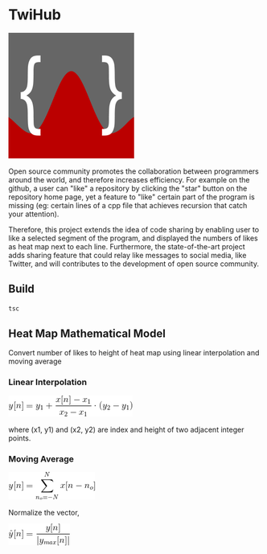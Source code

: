 # TwiHub

![logo](logo/logo.png)

Open source community promotes the collaboration between programmers around the world, and therefore increases efficiency. For example on the github, a user can "like" a repository by clicking the "star" button on the repository home page, yet a feature to "like" certain part of the program is missing (eg: certain lines of a cpp file that achieves recursion that catch your attention). 

Therefore, this project extends the idea of code sharing by enabling user to like a selected segment of the program, and displayed the numbers of likes as heat map next to each line. Furthermore, the state-of-the-art project adds sharing feature that could relay like messages to social media, like Twitter, and will contributes to the development of open source community.

## Build

```bash
tsc
```



## Heat Map Mathematical Model

Convert number of likes to height of heat map using linear interpolation and moving average

### Linear Interpolation

![Interpolation](matlab_model/Interpolation.gif)

where (x1, y1) and (x2, y2) are index and height of two adjacent integer points.

### Moving Average

![MovAvgEqn](matlab_model/MovAvgEqn.gif)

Normalize the vector,

![Normalize](matlab_model/Normalize.gif)

